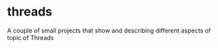 # threads
A couple of small projects that show and describing different aspects of topic of Threads
